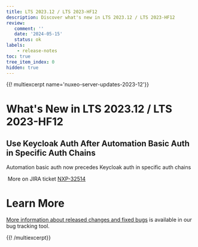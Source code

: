 ```yaml
---
title: LTS 2023.12 / LTS 2023-HF12
description: Discover what's new in LTS 2023.12 / LTS 2023-HF12
review:
   comment: ''
   date: '2024-05-15'
   status: ok
labels:
    - release-notes
toc: true
tree_item_index: 0
hidden: true
---
```


{{! multiexcerpt name='nuxeo-server-updates-2023-12'}}
# What's New in LTS 2023.12 / LTS 2023-HF12

## Use Keycloak Auth After Automation Basic Auth in Specific Auth Chains


Automation basic auth now precedes Keycloak auth in specific auth chains

<i class="fa fa-long-arrow-right" aria-hidden="true"></i>&nbsp;More on JIRA ticket [NXP-32514](https://jira.nuxeo.com/browse/NXP-32514)


# Learn More

[More information about released changes and fixed bugs](https://jira.nuxeo.com/secure/ReleaseNote.jspa?projectId=10011&version=22886) is available in our bug tracking tool.

{{! /multiexcerpt}}
